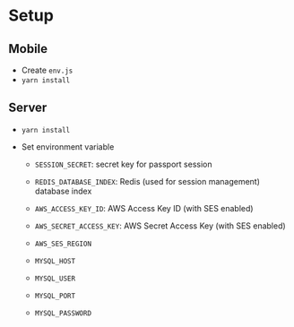 # Setup

## Mobile

- Create `env.js`
- `yarn install`

## Server

- `yarn install`
- Set environment variable

  - `SESSION_SECRET`: secret key for passport session
  - `REDIS_DATABASE_INDEX`: Redis (used for session management) database index

  - `AWS_ACCESS_KEY_ID`: AWS Access Key ID (with SES enabled)
  - `AWS_SECRET_ACCESS_KEY`: AWS Secret Access Key (with SES enabled)
  - `AWS_SES_REGION`

  - `MYSQL_HOST`
  - `MYSQL_USER`
  - `MYSQL_PORT`
  - `MYSQL_PASSWORD`
